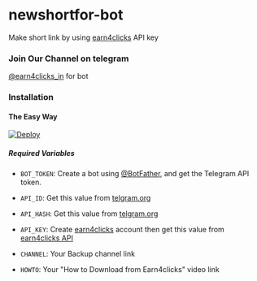 # newshortfor-bot

Make short link by using [earn4clicks](https://earn4clicks.in) API key
### Join Our Channel on telegram 
[@earn4clicks_in](t.me/backup_zone) for bot
### Installation

#### The Easy Way

[![Deploy](https://www.herokucdn.com/deploy/button.svg)](https://heroku.com/deploy?template=https://github.com/Sagar31p/newshortfor)

##### Required Variables

* `BOT_TOKEN`: Create a bot using [@BotFather](https://telegram.dog/BotFather), and get the Telegram API token.

* `API_ID`: Get this value from [telgram.org](https://my.telegram.org/apps)
* `API_HASH`: Get this value from [telgram.org](https://my.telegram.org/apps)
* `API_KEY`: Create [earn4clicks](https://earn4clicks.in) account then get this value from [earn4clicks API](https://earn4clicks.in/member/tools/api)
* `CHANNEL`: Your Backup channel link
* `HOWTO`: Your "How to Download from Earn4clicks" video link
